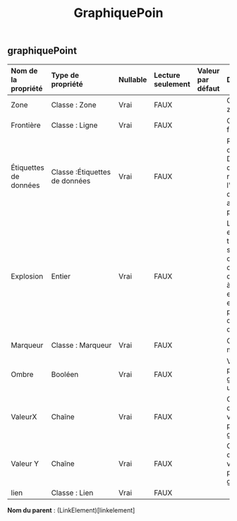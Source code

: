 ﻿---
title: GraphiquePoin
second_title: Aspose.Cells Cloud Documen
type: docs
url: /fr/specification/model/chartpoint/
description: "Aspose.Cells Spécification du modèle cloud : ChartPoint. Gérez sans effort Excel et d'autres feuilles de calcul avec des fonctionnalités telles que l'ouverture, la génération, l'édition, le fractionnement, la fusion, la comparaison et la conversion."
weight: 50
---
## **graphiquePoint**

 

| Nom de la propriété| Type de propriété| Nullable| Lecture seulement| Valeur par défaut| Description|
|:- |:- |:- |:- |:- |:- |
| Zone| Classe : Zone| Vrai| FAUX|| Obtient la zone.|
| Frontière| Classe : Ligne| Vrai| FAUX|| Obtient la frontière.|
| Étiquettes de données| Classe :Étiquettes de données| Vrai| FAUX|| Renvoie un objet DataLabels qui représente l'étiquette de données associée au point.|
| Explosion| Entier| Vrai| FAUX|| La distance entre une tranche de secteur ouverte et le centre du diagramme à secteurs est exprimée en pourcentage du diamètre du secteur.|
| Marqueur| Classe : Marqueur| Vrai| FAUX|| Obtient le marqueur.|
| Ombre| Booléen| Vrai| FAUX|| Vrai si le point graphique a une ombre.|
| ValeurX| Chaîne| Vrai| FAUX|| Obtient ou définit la valeur X du point du graphique.|
| Valeur Y| Chaîne| Vrai| FAUX|| Obtient ou définit la valeur Y du point du graphique.|
| lien| Classe : Lien| Vrai| FAUX|||

**Nom du parent** : (LinkElement)[linkelement]